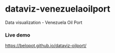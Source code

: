 # dataviz-venezuelaoilport
 Data visualization - Venezuela Oil Port

### Live demo
https://belopot.github.io/dataviz-oilport/
